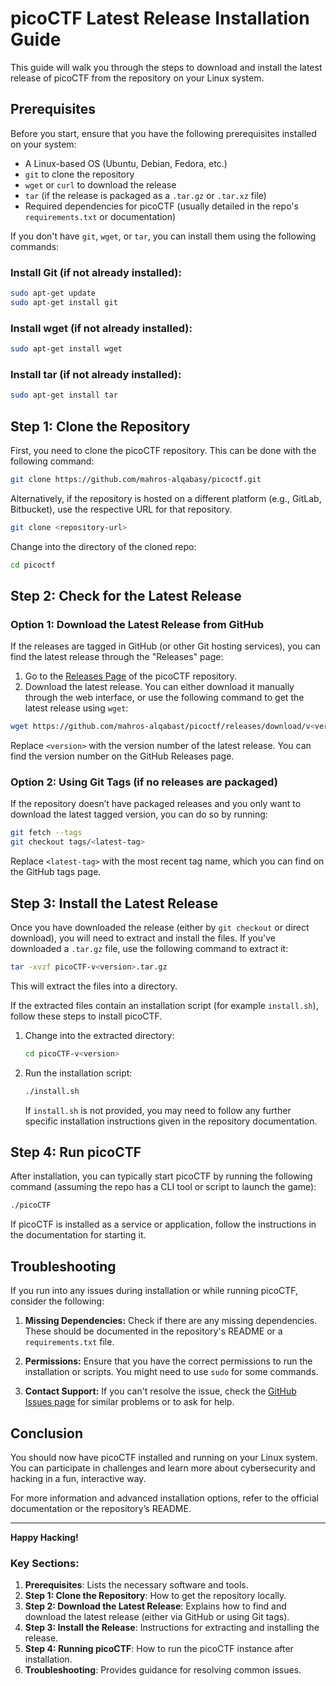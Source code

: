 # picoCTF Latest Release Installation Guide

This guide will walk you through the steps to download and install the latest release of picoCTF from the repository on your Linux system.

## Prerequisites

Before you start, ensure that you have the following prerequisites installed on your system:

- A Linux-based OS (Ubuntu, Debian, Fedora, etc.)
- `git` to clone the repository
- `wget` or `curl` to download the release
- `tar` (if the release is packaged as a `.tar.gz` or `.tar.xz` file)
- Required dependencies for picoCTF (usually detailed in the repo's `requirements.txt` or documentation)

If you don't have `git`, `wget`, or `tar`, you can install them using the following commands:

### Install Git (if not already installed):
```bash
sudo apt-get update
sudo apt-get install git
```

### Install wget (if not already installed):
```bash
sudo apt-get install wget
```

### Install tar (if not already installed):
```bash
sudo apt-get install tar
```

## Step 1: Clone the Repository

First, you need to clone the picoCTF repository. This can be done with the following command:

```bash
git clone https://github.com/mahros-alqabasy/picoctf.git
```

Alternatively, if the repository is hosted on a different platform (e.g., GitLab, Bitbucket), use the respective URL for that repository.

```bash
git clone <repository-url>
```

Change into the directory of the cloned repo:

```bash
cd picoctf
```

## Step 2: Check for the Latest Release

### Option 1: Download the Latest Release from GitHub

If the releases are tagged in GitHub (or other Git hosting services), you can find the latest release through the "Releases" page:

1. Go to the [Releases Page](https://github.com/mahros-alqabasy/picoctf/releases) of the picoCTF repository.
2. Download the latest release. You can either download it manually through the web interface, or use the following command to get the latest release using `wget`:

```bash
wget https://github.com/mahros-alqabast/picoctf/releases/download/v<version>/picoCTF-v<version>.tar.gz
```

Replace `<version>` with the version number of the latest release. You can find the version number on the GitHub Releases page.

### Option 2: Using Git Tags (if no releases are packaged)

If the repository doesn’t have packaged releases and you only want to download the latest tagged version, you can do so by running:

```bash
git fetch --tags
git checkout tags/<latest-tag>
```

Replace `<latest-tag>` with the most recent tag name, which you can find on the GitHub tags page.

## Step 3: Install the Latest Release

Once you have downloaded the release (either by `git checkout` or direct download), you will need to extract and install the files. If you've downloaded a `.tar.gz` file, use the following command to extract it:

```bash
tar -xvzf picoCTF-v<version>.tar.gz
```

This will extract the files into a directory.

If the extracted files contain an installation script (for example `install.sh`), follow these steps to install picoCTF.

1. Change into the extracted directory:
   ```bash
   cd picoCTF-v<version>
   ```

2. Run the installation script:
   ```bash
   ./install.sh
   ```

   If `install.sh` is not provided, you may need to follow any further specific installation instructions given in the repository documentation.

## Step 4: Run picoCTF

After installation, you can typically start picoCTF by running the following command (assuming the repo has a CLI tool or script to launch the game):

```bash
./picoCTF
```

If picoCTF is installed as a service or application, follow the instructions in the documentation for starting it.

## Troubleshooting

If you run into any issues during installation or while running picoCTF, consider the following:

1. **Missing Dependencies:** Check if there are any missing dependencies. These should be documented in the repository's README or a `requirements.txt` file.
   
2. **Permissions:** Ensure that you have the correct permissions to run the installation or scripts. You might need to use `sudo` for some commands.

3. **Contact Support:** If you can't resolve the issue, check the [GitHub Issues page](https://github.com/mahros-alqabasy/picoCTF/issues) for similar problems or to ask for help.

## Conclusion

You should now have picoCTF installed and running on your Linux system. You can participate in challenges and learn more about cybersecurity and hacking in a fun, interactive way.

For more information and advanced installation options, refer to the official documentation or the repository’s README.

---

**Happy Hacking!**

### Key Sections:
1. **Prerequisites**: Lists the necessary software and tools.
2. **Step 1: Clone the Repository**: How to get the repository locally.
3. **Step 2: Download the Latest Release**: Explains how to find and download the latest release (either via GitHub or using Git tags).
4. **Step 3: Install the Release**: Instructions for extracting and installing the release.
5. **Step 4: Running picoCTF**: How to run the picoCTF instance after installation.
6. **Troubleshooting**: Provides guidance for resolving common issues.
